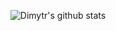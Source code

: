 <!--<div align="center">
<img src="https://rishavanand.github.io/static/images/greetings.gif" align="center" width=70% />
</div>
-->

<div align="center">
 
![Dimytr's github stats](https://github-readme-stats.vercel.app/api?username=voitd&hide=issues&show_icons=true&theme=react)
</div>  


<!-- [![Top Langs](https://github-readme-stats.vercel.app/api/top-langs/?username=voitd&layout=compact)](https://github.com/anuraghazra/github-readme-stats)

<!--
**voitd/voitd** is a ✨ _special_ ✨ repository because its `README.md` (this file) appears on your GitHub profile.

Here are some ideas to get you started:

- 🔭 I’m currently working on ...
- 🌱 I’m currently learning ...
- 👯 I’m looking to collaborate on ...
- 🤔 I’m looking for help with ...
- 💬 Ask me about ...
- 📫 How to reach me: ...
- 😄 Pronouns: ...
- ⚡ Fun fact: ...
-->

